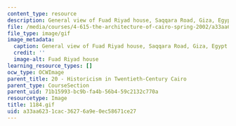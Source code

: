 ```yaml
---
content_type: resource
description: General view of Fuad Riyad house, Saqqara Road, Giza, Egypt (1967).
file: /media/courses/4-615-the-architecture-of-cairo-spring-2002/a33aa6231cac36276a9e0ec58671ce27_1184.gif
file_type: image/gif
image_metadata:
  caption: General view of Fuad Riyad house, Saqqara Road, Giza, Egypt (1967).
  credit: ''
  image-alt: Fuad Riyad house
learning_resource_types: []
ocw_type: OCWImage
parent_title: 20 - Historicism in Twentieth-Century Cairo
parent_type: CourseSection
parent_uid: 71b15993-bc9b-fa4b-56b4-59c2132c770a
resourcetype: Image
title: 1184.gif
uid: a33aa623-1cac-3627-6a9e-0ec58671ce27
---
```

